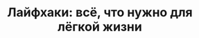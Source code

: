 ---
layout: autopage_category
permalink: /blog/lifehacks/
breadcrumb: Лайфхаки
title: "Лайфхаки: всё, что нужно для лёгкой жизни"
description: "Записи блога на тему лайфхака: трюки, оптимизация повседневности"
image: /assets/img/categories/lifehacks.png
---